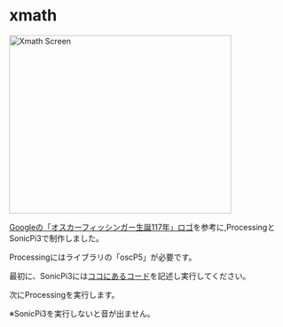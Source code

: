 # xmath

<img src="./doc/image/xmath_screen.png" alt="Xmath Screen" title="Xmath Screen" width="400" height="322">

<a href="https://www.google.com/doodles/oskar-fischingers-117th-birthday?hl=ja">Googleの「オスカーフィッシンガー生誕117年」ロゴ</a>を参考に,ProcessingとSonicPi3で制作しました。

Processingにはライブラリの「oscP5」が必要です。

最初に、SonicPi3には<a href="https://github.com/mathrax-s/xmath/blob/master/Xmath/sonicPi_code.pde">ココにあるコード</a>を記述し実行してください。

次にProcessingを実行します。

※SonicPi3を実行しないと音が出ません。

